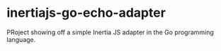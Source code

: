 # inertiajs-go-echo-adapter

PRoject showing off a simple Inertia JS adapter in the Go programming language.
